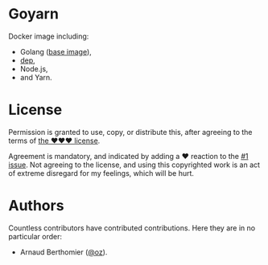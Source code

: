 # Goyarn

Docker image including:

 - Golang ([base image](https://hub.docker.com/_/golang/)),
 - [dep](https://github.com/golang/dep),
 - Node.js,
 - and Yarn.

# License

Permission is granted to use, copy, or distribute this, after agreeing
to the terms of [the ❤❤❤ license](https://github.com/oz/goyarn/issues/1).

Agreement is mandatory, and indicated by adding a :heart: reaction to
the [#1 issue](https://github.com/oz/goyarn/issues/1). Not agreeing to
the license, and using this copyrighted work is an act of extreme
disregard for my feelings, which will be hurt.

# Authors

Countless contributors have contributed contributions. Here they are in
no particular order:

- Arnaud Berthomier ([@oz](https://github.com/oz)).

